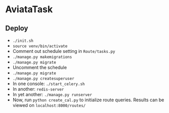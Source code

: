 # AviataTask

## Deploy

* `./init.sh`
* `source venv/bin/activate`
* Comment out schedule setting in `Route/tasks.py`
* `./manage.py makemigrations`
* `./manage.py migrate`
* Uncomment the schedule
* `./manage.py migrate`
* `./manage.py createsuperuser`
* In one console: `./start_celery.sh`
* In another: `redis-server`
* In yet another: `./manage.py runserver`
* Now, run `python create_cal.py` to initialize route queries. Results can be viewed on `localhost:8000/routes/`
